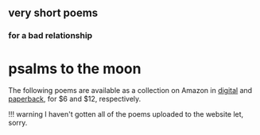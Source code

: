 ## very short poems
### for a bad relationship

# psalms to the moon

The following poems are available as a collection on Amazon in [digital](https://smile.amazon.com/dp/B01BA3OH8G) and [paperback](https://smile.amazon.com/dp/1536980919), for $6 and $12, respectively.

!!! warning
    I haven't gotten all of the poems uploaded to the website let, sorry.
